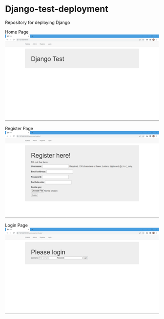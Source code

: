 # Django-test-deployment
Repository for deploying Django

Home Page
![app](https://github.com/FrankyKyaw/Django-test-deployment/blob/master/Screenshot%202022-11-12%20162144.png)

Register Page
![register](https://github.com/FrankyKyaw/Django-test-deployment/blob/master/Screenshot%202022-11-12%20162218.png)

Login Page
![login](https://github.com/FrankyKyaw/Django-test-deployment/blob/master/Screenshot%202022-11-12%20162236.png)
